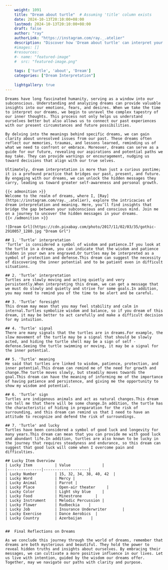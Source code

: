 ```yaml
---
    weight: 1091
    title: "Dream about turtle"  # Assuming 'title' column exists
    date: 2024-10-13T20:10:00+08:00
    lastmod: 2024-10-13T20:10:00+08:00
    draft: false
    author: "ray"
    authorLink: "https://instagram.com/ray._.atelier"
    description: "Discover how 'Dream about turtle' can interpret your future and uncover its significant meanings in your life."
    #images: []
    #resources:
    #- name: "featured-image"
    #  src: "featured-image.png"
    
    tags: ['turtle', 'about', 'Dream']
    categories: ["Dream Interpretation"]
    
    lightgallery: true
---
```

    
    Dreams have long fascinated humanity, serving as a window into our subconscious. Understanding and analyzing dreams can provide valuable insights into our emotions, fears, and desires. When we take the time to interpret our dreams, we begin to unravel the complex tapestry of our inner thoughts. This process not only helps us understand ourselves better but also allows us to connect our past experiences with our present circumstances and future possibilities.
    
    By delving into the meanings behind specific dreams, we can gain clarity about unresolved issues from our past. These dreams often reflect our memories, traumas, and lessons learned, reminding us of what we need to confront or embrace. Moreover, dreams can serve as a guide for our future, revealing our aspirations and potential paths we may take. They can provide warnings or encouragement, nudging us toward decisions that align with our true selves.
    
    Ultimately, dream interpretation is more than just a curious pastime; it is a profound practice that bridges our past, present, and future. By engaging with our dreams, we can unlock the hidden messages they carry, leading us toward greater self-awareness and personal growth.
    
    {{< admonition >}}
    Welcome to the realm of dreams, where I, [Ray](https://instagram.com/ray._.atelier), explore the intricacies of dream interpretation and meaning. Here, you’ll find insights that bridge the gap between your subconscious and conscious mind. Join me on a journey to uncover the hidden messages in your dreams.
    {{< /admonition >}}
    
    ![Dream Grl](https://cdn.pixabay.com/photo/2017/11/02/03/35/gothic-2910057_1280.jpg "Dream Grl")
    
    ## 1. 'Turtle' interpretation
    'Turtle' is considered a symbol of wisdom and patience.If you look at the turtle in a dream, you can indicate that the wisdom and patience hidden in your own are engraved.Or turtles may be interpreted as a symbol of protection and defense.This dream can suggest the necessity of discovering the inner potential and to be patient even in difficult situations.
    
    ## 2. 'Turtle' interpretation
    Turtles are slowly moving and acting quietly and very persistently.When interpreting this dream, we can get a message that we must do slowly and quietly and strive for some goals.In addition, you may need to remind you of the time to be alert and be careful.
    
    ## 3. 'Turtle' foresight
    This dream may mean that you may feel stability and calm in internal.Turtles symbolize wisdom and balance, so if you dream of this dream, it may be better to act carefully and make a difficult decision for my intuition.
    
    ## 4. 'Turtle' signal
    There are many signals that the turtles are in dreams.For example, the slow movement of the turtle may be a signal that should be slowly acted, and hiding the turtle shell may be a sign of self -defense.Seeing the turtle swimming or moving, it may be a signal for the inner potential.
    
    ## 5. 'Turtle' meaning
    He said that turtles are linked to wisdom, patience, protection, and inner potential.This dream can remind me of the need for growth and change.The turtle moves slowly, but steadily moves towards the goal.This dream can have the meaning of informing me of the importance of having patience and persistence, and giving me the opportunity to show my wisdom and potential.
    
    ## 6. 'Turtle' sign
    Turtles are indigenous animals and act as natural changes.This dream can tell me that there will be some change.In addition, the turtle has the characteristic of hiding in preparation for the risk of surrounding, and this dream can remind us that I need to have an attitude to recognize and defend the risk of surroundings.
    
    ## 7. 'Turtle' and lucky
    Turtles have been considered a symbol of good luck and longevity for many years.This dream can mean that you can provide me with good luck and abundant life.In addition, turtles are also known to be lucky in the journey that requires steadyness and endurance, so this dream can suggest that good luck will come when I overcome pain and difficulties.
    
    ## Lucky Item Overview
    | Lucky Item          | Value              |
    |---------------|--------------------|
    | Lucky Number        | 15, 32, 34, 38, 40, 42  |
    | Lucky Word          | Mercy |
    | Lucky Animal        | Parrot |
    | Lucky Place         | Open-air theater     |
    | Lucky Color         | Light sky blue     |
    | Lucky Food          | Minestrone      |
    | Lucky Instrument    | Melodic Percussion |
    | Lucky Flower        | Rudbeckia    |
    | Lucky Job           | Insurance Underwriter       |
    | Lucky Exercise      | Dance Aerobics  |
    | Lucky Country       | Azerbaijan    |
    
    
    ##  Final Reflections on Dreams
    
    As we conclude this journey through the world of dreams, remember that dreams are both mysterious and beautiful. They hold the power to reveal hidden truths and insights about ourselves. By embracing their messages, we can cultivate a more positive influence in our lives. Let us live with intention, guided by the wisdom our dreams offer. Together, may we navigate our paths with clarity and purpose.
    